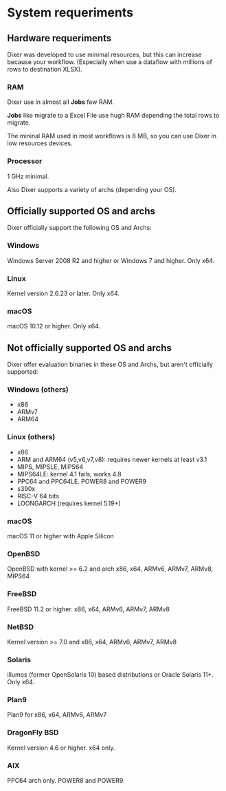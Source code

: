 # System requeriments

## Hardware requeriments

Dixer was developed to use minimal resources, but this can increase because your workflow. (Especially when use a dataflow with millions of rows to destination XLSX).

### RAM

Dixer use in almost all **Jobs** few RAM.

**Jobs** like migrate to a Excel File use hugh RAM depending the total rows to migrate.

The mininal RAM used in most workflows is 8 MB, so you can use Dixer in low resources devices.

### Processor

1 GHz minimal.

Also Dixer supports a variety of archs (depending your OS).

## Officially supported OS and archs

Dixer officially support the following OS and Archs:

### Windows

Windows Server 2008 R2 and higher or Windows 7 and higher. Only x64.

### Linux

Kernel version 2.6.23 or later. Only x64.

### macOS

macOS 10.12 or higher. Only x64.

## Not officially supported OS and archs

Dixer offer evaluation binaries in these OS and Archs, but aren't officially supported:

### Windows (others)

* x86
* ARMv7
* ARM64

### Linux (others)

* x86
* ARM and ARM64 (v5,v6,v7,v8): requires newer kernels at least v3.1
* MIPS, MIPSLE, MIPS64
* MIPS64LE: kernel 4.1 fails, works 4.8
* PPC64 and PPC64LE. POWER8 and POWER9
* s390x
* RISC-V 64 bits
* LOONGARCH (requires kernel 5.19+)

### macOS

macOS 11 or higher with Apple Silicon

### OpenBSD

OpenBSD with kernel >= 6.2 and arch x86, x64, ARMv6, ARMv7, ARMv8, MIPS64

### FreeBSD

FreeBSD 11.2 or higher. x86, x64, ARMv6, ARMv7, ARMv8

### NetBSD

Kernel version >= 7.0 and x86, x64, ARMv6, ARMv7, ARMv8

### Solaris

illumos (former OpenSolaris 10) based distributions or Oracle Solaris 11+. Only x64.

### Plan9

Plan9 for x86, x64, ARMv6, ARMv7

### DragonFly BSD

Kernel version 4.6 or higher. x64 only.

### AIX

PPC64 arch only. POWER8 and POWER9.